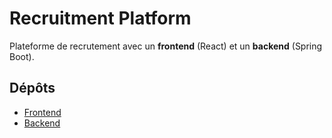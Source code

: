 # Recruitment Platform

Plateforme de recrutement avec un **frontend** (React) et un **backend** (Spring Boot).

## Dépôts

- [Frontend](https://github.com/saida-ben/recruitment-platform-frontend)
- [Backend](https://github.com/saida-ben/-recruitmentPlatform)
